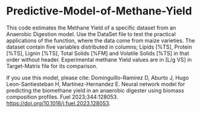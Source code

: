 # Predictive-Model-of-Methane-Yield

This code estimates the Methane Yield of a specific dataset from an Anaerobic Digestion model.
Use the DataSet file to test the practical applications of the function, where the data come from maize varieties.
The dataset contain five variables distributed in columns;
Lipids [%TS], Protein [%TS], Lignin [%TS], Total Solids [%FM] and Volatile Solids [%TS] in that order without header.
Experimental methane Yield values are in [L/g VS] in Target-Matrix file for its comparison.


If you use this model, please cite: 
Dominguillo-Ramírez D, Aburto J, Hugo Leon-Santiesteban H, Martinez-Hernandez E. Neural network model for predicting the biomethane yield in an anaerobic digester using biomass composition profiles. Fuel 2023;344:128053. https://doi.org/10.1016/j.fuel.2023.128053.

